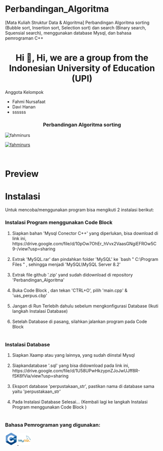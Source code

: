 # Perbandingan_Algoritma
[Mata Kuliah Struktur Data &amp; Algoritma] Perbandingan Algoritma sorting (Bubble sort, Insertion sort, Selection sort) dan search (Binary search, Squensial search), menggunakan database Mysql, dan bahasa pemrograman C++




<h1 align="center">Hi 👋, Hi, we are a group from the Indonesian University of Education (UPI)</h1>
<p>Anggota Kelompok</p>

<ul>
  <li>Fahmi Nursafaat </li>
  <li>Davi Hanan </li>
  <li>ssssss</li>
</ul>

<h3 align="center">Perbandingan Algoritma sorting</h3>

<p align="left"> <img src="https://komarev.com/ghpvc/?username=fahminurs&label=Profile%20views&color=0e75b6&style=flat" alt="fahminurs" /> </p>

<p align="left"> <a href="https://github.com/ryo-ma/github-profile-trophy"><img src="https://github-profile-trophy.vercel.app/?username=fahminurs" alt="fahminurs" /></a> </p>

<p align="left"> <a href="https://twitter.com/" target="blank"><img src="https://img.shields.io/twitter/follow/?logo=twitter&style=for-the-badge" alt="" /></a> </p>

<h1 align="left">Preview</h1>

<h1 align="left">Instalasi</h1>
<p>Untuk mencoba/menggunakan program bisa mengikuti 2 instalasi berikut: </p>  
<h3> Instalasi Program menggunakan Code Block </h3>
<ol type ="1" >
  <li>Siapkan bahan 'Mysql Conector C++' yang diperlukan, bisa download di link ini, https://drive.google.com/file/d/10pOw7OhEr_hVvx2VaasGNgiEFROw5C9-/view?usp=sharing </li> <br>
  <li>Extrak 'MySQL.rar' dan pindahkan folder 'MySQL' ke `bash " C:\Program Files " , sehingga menjadi 'MySQL\MySQL Server 8.2'  </li> <br>
  <li>Extrak file github '.zip' yand sudah didownload di repository 'Perbandingan_Algoritma' </li> <br>
  <li>Buka Code Block , dan tekan 'CTRL+O', pilih 'main.cpp' &  'uas_perpus.cbp'</li> <br>
  <li>Jangan di Run Terlebih dahulu sebelum mengkonfigurasi Database (Ikuti langkah Instalasi Database)</li> <br>
  <li>Setelah Database di pasang, silahkan jalankan program pada Code Block</li> <br>

</ol>
<h3> Instalasi Database </h3>
<ol type ="1" >
  <li>Siapkan Xaamp atau yang lainnya, yang sudah diinstal Mysql</li> <br>
  <li>Siapkandatabase '.sql' yang bisa didownload pada link ini, https://drive.google.com/file/d/1U58UPwHkzypnZJoJwUJff8R-fSK6fVia/view?usp=sharing </li> <br>
  <li>Eksport database 'perpustakaan_str', pastikan nama di database sama yaitu 'perpustakaan_str' </li> <br>
  <li>Pada Instalasi Database Selesai... (Kembali lagi ke langkah Instalasi Program menggunakan Code Block )</li> <br>
</ol>


<h3 align="left">Bahasa Pemrograman yang digunakan:</h3>
<p align="left"> <a href="https://www.w3schools.com/cpp/" target="_blank" rel="noreferrer"> <img src="https://raw.githubusercontent.com/devicons/devicon/master/icons/cplusplus/cplusplus-original.svg" alt="cplusplus" width="40" height="40"/> </a> <a href="https://www.mysql.com/" target="_blank" rel="noreferrer"> <img src="https://raw.githubusercontent.com/devicons/devicon/master/icons/mysql/mysql-original-wordmark.svg" alt="mysql" width="40" height="40"/> </a> </p>                                             
                                                                 
                                                                 
                                                                 
